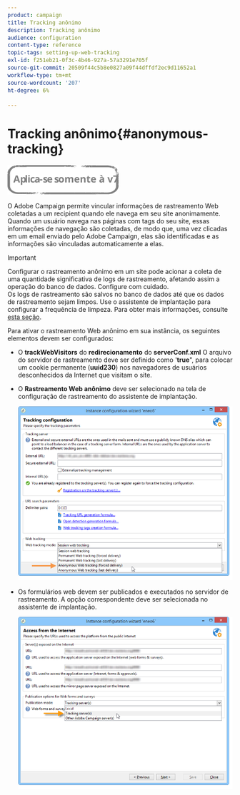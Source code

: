 ```yaml
---
product: campaign
title: Tracking anônimo
description: Tracking anônimo
audience: configuration
content-type: reference
topic-tags: setting-up-web-tracking
exl-id: f251eb21-0f3c-4b46-927a-57a3291e705f
source-git-commit: 20509f44c5b8e0827a09f44dffdf2ec9d11652a1
workflow-type: tm+mt
source-wordcount: '207'
ht-degree: 6%

---
```


# Tracking anônimo{#anonymous-tracking}

![](../../assets/v7-only.svg)

O Adobe Campaign permite vincular informações de rastreamento Web coletadas a um recipient quando ele navega em seu site anonimamente. Quando um usuário navega nas páginas com tags do seu site, essas informações de navegação são coletadas, de modo que, uma vez clicadas em um email enviado pelo Adobe Campaign, elas são identificadas e as informações são vinculadas automaticamente a elas.

>[!IMPORTANT]
>
>Configurar o rastreamento anônimo em um site pode acionar a coleta de uma quantidade significativa de logs de rastreamento, afetando assim a operação do banco de dados. Configure com cuidado.\
>Os logs de rastreamento são salvos no banco de dados até que os dados de rastreamento sejam limpos. Use o assistente de implantação para configurar a frequência de limpeza. Para obter mais informações, consulte [esta seção](../../installation/using/deploying-an-instance.md#purging-data).

Para ativar o rastreamento Web anônimo em sua instância, os seguintes elementos devem ser configurados:

* O **trackWebVisitors** do **redirecionamento** do **serverConf.xml** O arquivo do servidor de rastreamento deve ser definido como &#39;**true**&quot;, para colocar um cookie permanente (**uuid230**) nos navegadores de usuários desconhecidos da Internet que visitam o site.
* O **Rastreamento Web anônimo** deve ser selecionado na tela de configuração de rastreamento do assistente de implantação.

   ![](assets/webtracking_anonymous_set.png)

* Os formulários web devem ser publicados e executados no servidor de rastreamento. A opção correspondente deve ser selecionada no assistente de implantação.

   ![](assets/webtracking_publication_set_for_webapps.png)
